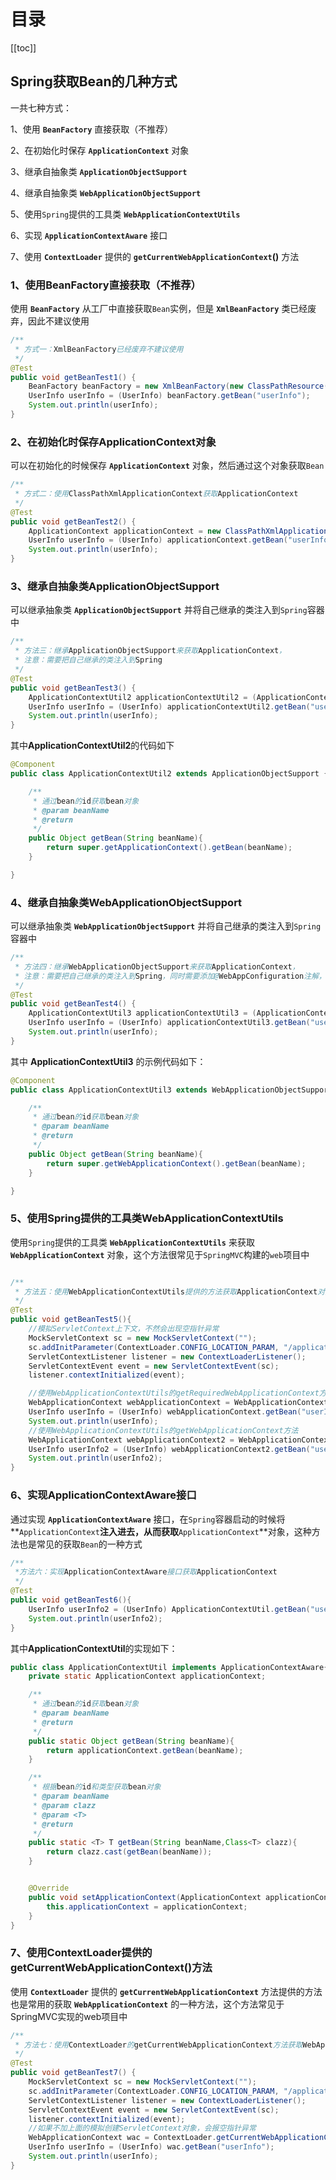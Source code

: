 

# 目录

[[toc]]

## Spring获取Bean的几种方式
一共七种方式：

1、使用 **`BeanFactory`** 直接获取（不推荐）

2、在初始化时保存 **`ApplicationContext`** 对象

3、继承自抽象类 **`ApplicationObjectSupport`**

4、继承自抽象类 **`WebApplicationObjectSupport`**

5、使用`Spring`提供的工具类 **`WebApplicationContextUtils`**

6、实现 **`ApplicationContextAware`** 接口

7、使用 **`ContextLoader`** 提供的 **`getCurrentWebApplicationContext`()** 方法



### 1、使用BeanFactory直接获取（不推荐）
使用 **`BeanFactory`** 从工厂中直接获取`Bean`实例，但是 **`XmlBeanFactory`** 类已经废弃，因此不建议使用
```java
/**
 * 方式一：XmlBeanFactory已经废弃不建议使用
 */
@Test
public void getBeanTest1() {
    BeanFactory beanFactory = new XmlBeanFactory(new ClassPathResource("applicationContext.xml"));
    UserInfo userInfo = (UserInfo) beanFactory.getBean("userInfo");
    System.out.println(userInfo);
}
```
### 2、在初始化时保存ApplicationContext对象
可以在初始化的时候保存 **`ApplicationContext`** 对象，然后通过这个对象获取`Bean`

```java
/**
 * 方式二：使用ClassPathXmlApplicationContext获取ApplicationContext
 */
@Test
public void getBeanTest2() {
    ApplicationContext applicationContext = new ClassPathXmlApplicationContext("applicationContext.xml");
    UserInfo userInfo = (UserInfo) applicationContext.getBean("userInfo");
    System.out.println(userInfo);
}
```
### 3、继承自抽象类ApplicationObjectSupport
可以继承抽象类 **`ApplicationObjectSupport`** 并将自己继承的类注入到`Spring`容器中
```java
/**
 * 方法三：继承ApplicationObjectSupport来获取ApplicationContext，
 * 注意：需要把自己继承的类注入到Spring
 */
@Test
public void getBeanTest3() {
    ApplicationContextUtil2 applicationContextUtil2 = (ApplicationContextUtil2) ApplicationContextUtil.getBean("applicationContextUtil2");
    UserInfo userInfo = (UserInfo) applicationContextUtil2.getBean("userInfo");
    System.out.println(userInfo);
}
```
其中**ApplicationContextUtil2**的代码如下
```java
@Component
public class ApplicationContextUtil2 extends ApplicationObjectSupport {

    /**
     * 通过bean的id获取bean对象
     * @param beanName
     * @return
     */
    public Object getBean(String beanName){
        return super.getApplicationContext().getBean(beanName);
    }

}
```
### 4、继承自抽象类WebApplicationObjectSupport
可以继承抽象类 **`WebApplicationObjectSupport`** 并将自己继承的类注入到`Spring`容器中
```java
/**
 * 方法四：继承WebApplicationObjectSupport来获取ApplicationContext，
 * 注意：需要把自己继承的类注入到Spring，同时需要添加@WebAppConfiguration注解，否则会找不到web容器
 */
@Test
public void getBeanTest4() {
    ApplicationContextUtil3 applicationContextUtil3 = (ApplicationContextUtil3) ApplicationContextUtil.getBean("applicationContextUtil3");
    UserInfo userInfo = (UserInfo) applicationContextUtil3.getBean("userInfo");
    System.out.println(userInfo);
}
```
其中 **ApplicationContextUtil3** 的示例代码如下：
```java
@Component
public class ApplicationContextUtil3 extends WebApplicationObjectSupport{

    /**
     * 通过bean的id获取bean对象
     * @param beanName
     * @return
     */
    public Object getBean(String beanName){
        return super.getWebApplicationContext().getBean(beanName);
    }

}
```
### 5、使用Spring提供的工具类WebApplicationContextUtils
使用`Spring`提供的工具类 **`WebApplicationContextUtils`** 来获取 **`WebApplicationContext`** 对象，这个方法很常见于`SpringMVC`构建的`web`项目中
```java

/**
 * 方法五：使用WebApplicationContextUtils提供的方法获取ApplicationContext对象
 */
@Test
public void getBeanTest5(){
    //模拟ServletContext上下文，不然会出现空指针异常
    MockServletContext sc = new MockServletContext("");
    sc.addInitParameter(ContextLoader.CONFIG_LOCATION_PARAM, "/applicationContext.xml");
    ServletContextListener listener = new ContextLoaderListener();
    ServletContextEvent event = new ServletContextEvent(sc);
    listener.contextInitialized(event);

    //使用WebApplicationContextUtils的getRequiredWebApplicationContext方法
    WebApplicationContext webApplicationContext = WebApplicationContextUtils.getRequiredWebApplicationContext(sc);
    UserInfo userInfo = (UserInfo) webApplicationContext.getBean("userInfo");
    System.out.println(userInfo);
    //使用WebApplicationContextUtils的getWebApplicationContext方法
    WebApplicationContext webApplicationContext2 = WebApplicationContextUtils.getWebApplicationContext(sc);
    UserInfo userInfo2 = (UserInfo) webApplicationContext2.getBean("userInfo");
    System.out.println(userInfo2);
}
```
### 6、实现ApplicationContextAware接口
通过实现 **`ApplicationContextAware`** 接口，在`Spring`容器启动的时候将**`ApplicationContext`**注入进去，从而获取**`ApplicationContext`**对象，这种方法也是常见的获取`Bean`的一种方式
```java
/**
 *方法六：实现ApplicationContextAware接口获取ApplicationContext
 */
@Test
public void getBeanTest6(){
    UserInfo userInfo2 = (UserInfo) ApplicationContextUtil.getBean("userInfo");
    System.out.println(userInfo2);
}
```
其中**ApplicationContextUtil**的实现如下：
```java
public class ApplicationContextUtil implements ApplicationContextAware{
    private static ApplicationContext applicationContext;

    /**
     * 通过bean的id获取bean对象
     * @param beanName
     * @return
     */
    public static Object getBean(String beanName){
        return applicationContext.getBean(beanName);
    }

    /**
     * 根据bean的id和类型获取bean对象
     * @param beanName
     * @param clazz
     * @param <T>
     * @return
     */
    public static <T> T getBean(String beanName,Class<T> clazz){
        return clazz.cast(getBean(beanName));
    }


    @Override
    public void setApplicationContext(ApplicationContext applicationContext) throws BeansException {
        this.applicationContext = applicationContext;
    }
}
```
### 7、使用ContextLoader提供的getCurrentWebApplicationContext()方法
使用 **`ContextLoader`** 提供的 **`getCurrentWebApplicationContext`** 方法提供的方法也是常用的获取 **`WebApplicationContext`** 的一种方法，这个方法常见于SpringMVC实现的web项目中
```java
/**
 * 方法七：使用ContextLoader的getCurrentWebApplicationContext方法获取WebApplicationContext
 */
@Test
public void getBeanTest7() {
    MockServletContext sc = new MockServletContext("");
    sc.addInitParameter(ContextLoader.CONFIG_LOCATION_PARAM, "/applicationContext.xml");
    ServletContextListener listener = new ContextLoaderListener();
    ServletContextEvent event = new ServletContextEvent(sc);
    listener.contextInitialized(event);
    //如果不加上面的模拟创建ServletContext对象，会报空指针异常
    WebApplicationContext wac = ContextLoader.getCurrentWebApplicationContext();
    UserInfo userInfo = (UserInfo) wac.getBean("userInfo");
    System.out.println(userInfo);
}
```
